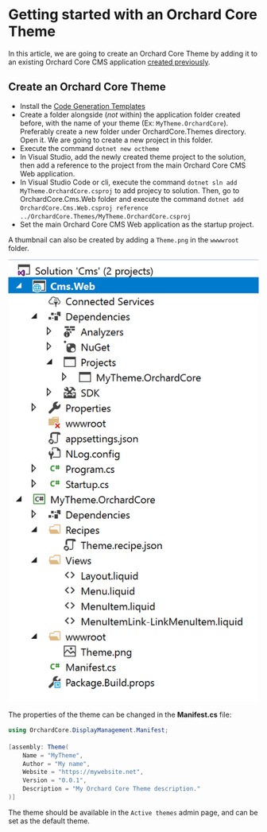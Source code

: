 # Getting started with an Orchard Core Theme

In this article, we are going to create an Orchard Core Theme by adding it to an existing Orchard Core CMS application [created previously](../).

## Create an Orchard Core Theme

- Install the [Code Generation Templates](../templates/) 
- Create a folder alongside (*not* within) the application folder created before, with the name of your theme (Ex: `MyTheme.OrchardCore`). Preferably create a new folder under OrchardCore.Themes directory. Open it. We are going to create a new project in this folder. 
- Execute the command `dotnet new octheme`
- In Visual Studio, add the newly created theme project to the solution, then add a reference to the project from the main Orchard Core CMS Web application.
- In Visual Studio Code or cli, execute the command `dotnet sln add MyTheme.OrchardCore.csproj` to add projecy to solution. Then, go to OrchardCore.Cms.Web folder and execute the command `dotnet add OrchardCore.Cms.Web.csproj reference ../OrchardCore.Themes/MyTheme.OrchardCore.csproj`
- Set the main Orchard Core CMS Web application as the startup project.

A thumbnail can also be created by adding a `Theme.png` in the `wwwwroot` folder.

![image](assets/MyTheme.png)

The properties of the theme can be changed in the __Manifest.cs__ file:

```csharp
using OrchardCore.DisplayManagement.Manifest;

[assembly: Theme(
    Name = "MyTheme",
    Author = "My name",
    Website = "https://mywebsite.net",
    Version = "0.0.1",
    Description = "My Orchard Core Theme description."
)]
```

The theme should be available in the `Active themes` admin page, and can be set as the default theme.
